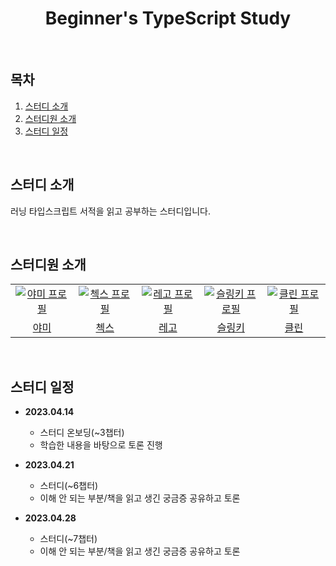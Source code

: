 <h1 align="center">Beginner's TypeScript Study</h1>

<br />

## 목차

1. [스터디 소개](#1)
2. [스터디원 소개](#2)
3. [스터디 일정](#3)

<br />

<div id="1"></div>

## 스터디 소개

러닝 타입스크립트 서적을 읽고 공부하는 스터디입니다.

<br />

<div id="2"></div>

## 스터디원 소개

<table>
  <tr>
    <td align="center" width="92px">
      <a href="https://github.com/feb-dain" target="_blank">
        <img src="https://avatars.githubusercontent.com/u/108778921?v=4" alt="야미 프로필" />
      </a>
    </td>
    <td align="center" width="92px">
      <a href="https://github.com/HyeryongChoi" target="_blank">
        <img src="https://avatars.githubusercontent.com/u/24777828?v=4" alt="첵스 프로필" />
      </a>
    </td>
    <td align="center" width="92px">
      <a href="https://github.com/regularPark" target="_blank">
        <img src="https://avatars.githubusercontent.com/u/90092440?v=4" alt="레고 프로필" />
      </a>
    </td>
    <td align="center" width="92px">
      <a href="https://github.com/dladncks1217" target="_blank">
        <img src="https://avatars.githubusercontent.com/u/45068522?v=4" alt="슬링키 프로필" />
      </a>
    </td>
     <td align="center" width="92px">
      <a href="https://github.com/hozzijeong" target="_blank">
        <img src="https://avatars.githubusercontent.com/u/50974359?v=4" alt="클린 프로필" />
      </a>
    </td>
  </tr>
  <tr>
    <td align="center">
      <a href="https://github.com/feb-dain" target="_blank">
        야미
      </a>
    </td>
    <td align="center">
      <a href="https://github.com/HyeryongChoi" target="_blank">
        첵스
      </a>
    </td>
    <td align="center">
      <a href="https://github.com/regularPark" target="_blank">
        레고
      </a>
    </td>
    <td align="center">
      <a href="https://github.com/dladncks1217" target="_blank">
        슬링키
      </a>
    </td>
    <td align="center">
      <a href="https://github.com/hozzijeong" target="_blank">
        클린
      </a>
    </td>
  </tr>
</table>

<br />

<div id="3"></div>

## 스터디 일정

- **2023.04.14**
  - 스터디 온보딩(~3챕터)
  - 학습한 내용을 바탕으로 토론 진행

- **2023.04.21**
  - 스터디(~6챕터)
  - 이해 안 되는 부분/책을 읽고 생긴 궁금증 공유하고 토론
  
- **2023.04.28**
  - 스터디(~7챕터)
  - 이해 안 되는 부분/책을 읽고 생긴 궁금증 공유하고 토론
 
<br />
<br />
